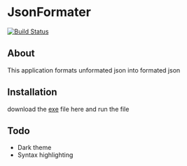 # JsonFormater
[![Build Status](https://travis-ci.org/jostimian/Json-Formater.png?branch=master)](https://travis-ci.org/jostimian/Json-Formater)

## About
This application formats unformated json into formated json

## Installation
download the [exe](https://github.com/jostimian/Json-Formater/releases/tag/v1.0) file here and run the file

## Todo
- Dark theme
- Syntax highlighting